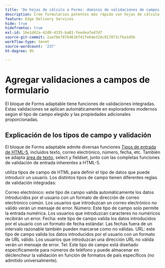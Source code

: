 ```yaml
---
title: 'De hojas de cálculo a Forms: dominio de validaciones de campos de bloques de Forms adaptables'
description: Cree formularios potentes más rápido con hojas de cálculo y campos de bloque de Forms adaptables. Esta guía le ayuda a crear validaciones personalizadas para los campos de bloque Forms de EDS.
feature: Edge Delivery Services
hide: true
hidefromtoc: true
exl-id: 16e1d42a-42d0-4335-ba81-feedea7ed7d7
source-git-commit: 2aa70e78764616f41fe64e324c017873cfba1d5b
workflow-type: tm+mt
source-wordcount: '237'
ht-degree: 0%

---
```


# Agregar validaciones a campos de formulario

El bloque de Forms adaptable tiene funciones de validaciones integradas. Estas validaciones se aplican automáticamente en exploradores modernos según el tipo de campo elegido y las propiedades adicionales proporcionadas.

## Explicación de los tipos de campo y validación

El bloque de Forms adaptable admite diversas funciones [Tipos de entrada de HTML-5](https://developer.mozilla.org/en-US/docs/Web/HTML/Element/input#input_types), incluidos texto, correo electrónico, número, fecha, etc. También se adapta [área de texto](https://developer.mozilla.org/en-US/docs/Web/HTML/Element/textarea), select y fieldset, junto con las completas funciones de validación de entrada inherentes a HTML-5.

utiliza tipos de campo de HTML para definir el tipo de datos que puede introducir un usuario. Los distintos tipos de campo tienen diferentes reglas de validación integradas:

Correo electrónico: este tipo de campo valida automáticamente los datos introducidos por el usuario con un formato de dirección de correo electrónico común. Los usuarios que introduzcan un correo electrónico no válido verán un mensaje de error.
Número: Este tipo de campo solo permite la entrada numérica. Los usuarios que introduzcan caracteres no numéricos recibirán un error.
Fecha: este tipo de campo valida los datos introducidos por el usuario con un formato de fecha estándar. Las fechas fuera de un intervalo razonable también pueden marcarse como no válidas.
URL: este tipo de campo valida los datos introducidos por el usuario con un formato de URL válido. Los usuarios que introduzcan una dirección URL no válida verán un mensaje de error.
Tel: Este tipo de campo está diseñado específicamente para números de teléfono y puede almacenar en déclencheur la validación en función de formatos de país específicos (no admitido universalmente).



